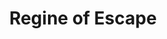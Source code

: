 ---
title: Regine of Escape
description:
category: Dark Fantasy; Fantasy
images: 
    - /assets/img/regine.png
---